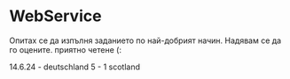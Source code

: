 ﻿# WebService

Опитах се да изпълня заданието по най-добрият начин. 
Надявам се да го оцените. 
приятно четене (:


14.6.24 - deutschland 5 - 1 scotland
